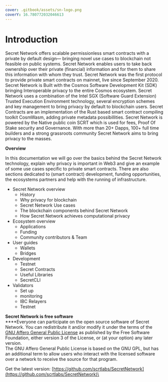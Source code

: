 ```yaml
---
cover: .gitbook/assets/sn-logo.png
coverY: 16.780772032046613
---
```


# Introduction

Secret Network offers scalable permissionless smart contracts with a private by default design— bringing novel use cases to blockchain not feasible on public systems. Secret Network enables users to take back ownership over their private (financial) information and for them to share this information with whom they trust. Secret Network was the first protocol to provide private smart contracts on mainnet, live since September 2020. Secret Network is Built with the Cosmos Software Development Kit (SDK) bringing Interoperable privacy to the entire Cosmos ecosystem. Secret Network uses a combination of the Intel SGX (Software Guard Extension) Trusted Execution Environment technology, several encryption schemes and key management to bring privacy by default to blockchain users. Secret Contracts are an implementation of the Rust based smart contract compiling toolkit CosmWasm, adding private metadata possibillities. Secret Network is powered by the Native public coin SCRT which is used for fees, Proof Of Stake security and Governance. With more than 20+ Dapps, 100+ full time builders and a strong grassroots community Secret Network aims to bring privacy to the masses.

**Overview**

In this documentation we will go over the basics behind the Secret Network technology, explain why privacy is important in Web3 and give an example of some use cases specific to private smart contracts. There are also sections dedicated to (smart contract) development, funding opportunities, the ecosystems partners and help with the running of infrastructure.

* Secret Network overview
  * History
  * Why privacy for blockchain
  * Secret Network Use cases
  * The blockchain components behind Secret Network
  * How Secret Network achieves computational privacy
* Ecosystem overview
  * Applications
  * Funding
  * Community contributors & Team
* User guides
  * Wallets
  * Bridges
* Development
  * Testnet
  * Secret Contracts
  * Useful Libraries
  * SecretCLI
* Validators
  * Set up
  * monitoring
  * IBC Relayers
  * Testnet

**Secret Network is free software**\
****Everyone can participate on the open source software of Secret Network. You can redistribute it and/or modify it under the terms of the [GNU Affero General Public License](https://github.com/SecretFoundation/docs/blob/main/LICENSE) as published by the Free Software Foundation, either version 3 of the License, or (at your option) any later version. \
The GNU Affero General Public License is based on the GNU GPL, but has an additional term to allow users who interact with the licensed software over a network to receive the source for that program.

Get the latest version: [https://github.com/scrtlabs/SecretNetwork](https://github.com/scrtlabs/SecretNetwork)\
